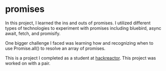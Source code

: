 # promises

In this project, I learned the ins and outs of promises. I utilized different types of technologies to experiment with promises including bluebird, async await, fetch, and promisify.

One bigger challenge I faced was learning how and recognizing when to use Promise.all() to resolve an array of promises.

This is a project I completed as a student at [hackreactor](http://hackreactor.com). This project was worked on with a pair.
